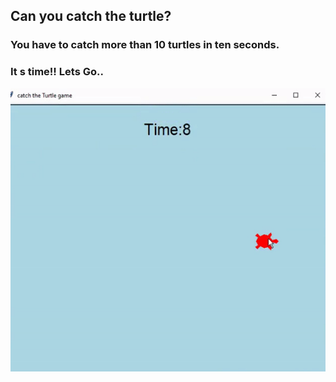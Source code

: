 <h2>Can you catch the turtle?</h2>

<h3>You have to catch more than 10 turtles in ten seconds.</h3>

<h3>It s time!! Lets Go..</h3>


![](turtle_video.gif)
